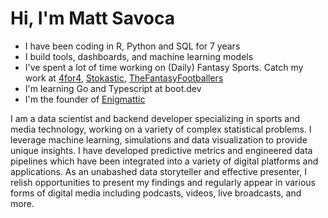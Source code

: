 # Hi, I'm Matt Savoca

* I have been coding in R, Python and SQL for 7 years
* I build tools, dashboards, and machine learning models
* I've spent a lot of time working on (Daily) Fantasy Sports. Catch my work at [4for4](https://www.4for4.com), [Stokastic](https://www.stokastic.com), [TheFantasyFootballers](https://www.thefantasyfootballers.com)
* I'm learning Go and Typescript at boot.dev
* I'm the founder of [Enigmattic](https://enigmattic.io)

I am a data scientist and backend developer specializing in sports and media technology, working on a variety of complex statistical problems. I leverage machine learning, simulations and data visualization to provide unique insights. I have developed predictive metrics and engineered data pipelines which have been integrated into a variety of digital platforms and applications. As an unabashed data storyteller and effective presenter, I relish opportunities to present my findings and regularly appear in various forms of digital media including podcasts, videos, live broadcasts, and more.

